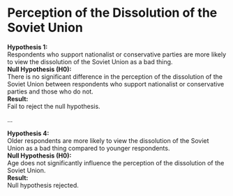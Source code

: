 # Perception of the Dissolution of the Soviet Union

**Hypothesis 1:**  
Respondents who support nationalist or conservative parties are more likely to view the dissolution of the Soviet Union as a bad thing.  
**Null Hypothesis (H0):**  
There is no significant difference in the perception of the dissolution of the Soviet Union between respondents who support nationalist or conservative parties and those who do not.  
**Result:**  
Fail to reject the null hypothesis.

...

**Hypothesis 4:**  
Older respondents are more likely to view the dissolution of the Soviet Union as a bad thing compared to younger respondents.  
**Null Hypothesis (H0):**  
Age does not significantly influence the perception of the dissolution of the Soviet Union.  
**Result:**  
Null hypothesis rejected.